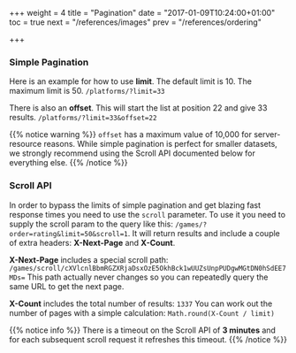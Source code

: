 +++
weight = 4
title = "Pagination"
date = "2017-01-09T10:24:00+01:00"
toc = true
next = "/references/images"
prev = "/references/ordering"

+++

### Simple Pagination
Here is an example for how to use **limit**. The default limit is 10. The maximum limit is 50.
`/platforms/?limit=33`

There is also an **offset**. This will start the list at position 22 and give 33 results.
`/platforms/?limit=33&offset=22`

{{% notice warning %}}
`offset` has a maximum value of 10,000 for server-resource reasons. While simple pagination is perfect for smaller datasets, we strongly recommend using the Scroll API documented below for everything else.
{{% /notice %}}

### Scroll API

In order to bypass the limits of simple pagination and get blazing fast response times you need to use the `scroll` parameter. To use it you need to supply the scroll param to the query like this:
`/games/?order=rating&limit=50&scroll=1`. It will return results and include a couple of extra headers: **X-Next-Page** and **X-Count**. 

**X-Next-Page** includes a special scroll path: `/games/scroll/cXVlcnlBbmRGZXRjaDsxOzE5OkhBck1wUUZsUnpPUDgwMGtDN0hSdEE7MDs=` This path actually never changes so you can repeatedly query the same URL to get the next page.

**X-Count** includes the total number of results: `1337` You can work out the number of pages with a simple calculation: `Math.round(X-Count / limit)`

{{% notice info %}}
There is a timeout on the Scroll API of **3 minutes** and for each subsequent scroll request it refreshes this timeout.
{{% /notice %}}
